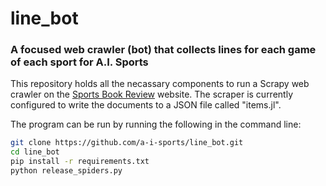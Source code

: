 # line_bot

### A focused web crawler (bot) that collects lines for each game of each sport for A.I. Sports

This repository holds all the necassary components to run a Scrapy web crawler on the [Sports Book Review](https://www.sportsbookreview.com/betting-odds/) website. The scraper is currently configured to write the documents to a JSON file called "items.jl".

The program can be run by running the following in the command line:

```bash
git clone https://github.com/a-i-sports/line_bot.git
cd line_bot
pip install -r requirements.txt
python release_spiders.py
```
